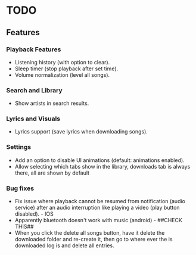 # TODO

## Features

### Playback Features
- Listening history (with option to clear).
- Sleep timer (stop playback after set time).
- Volume normalization (level all songs).

### Search and Library
- Show artists in search results.

### Lyrics and Visuals
- Lyrics support (save lyrics when downloading songs).

### Settings
- Add an option to disable UI animations (default: animations enabled).
- Allow selecting which tabs show in the library, downloads tab is always there, all are shown by default

### Bug fixes
- Fix issue where playback cannot be resumed from notification (audio service) after an audio interruption like playing a video (play button disabled). - IOS
- Apparently bluetooth doesn't work with music (android) - ##CHECK THIS##
- When you click the delete all songs button, have it delete the downloaded folder and re-create it, then go to where ever the is downloaded log is and delete all entries.